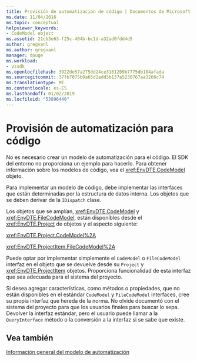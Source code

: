 ```yaml
---
title: Provisión de automatización de código | Documentos de Microsoft
ms.date: 11/04/2016
ms.topic: conceptual
helpviewer_keywords:
- CodeModel object
ms.assetid: 21cb3e63-f25c-404b-bc1d-a32ad0fdd4d5
author: gregvanl
ms.author: gregvanl
manager: douge
ms.workload:
- vssdk
ms.openlocfilehash: 3922de57a275dd24ce3161209b7775db104afada
ms.sourcegitcommit: 37fb7075b0a65d2add3b137a5230767aa3266c74
ms.translationtype: MT
ms.contentlocale: es-ES
ms.lasthandoff: 01/02/2019
ms.locfileid: "53896440"
---
```

# <a name="providing-automation-for-code"></a>Provisión de automatización para código
No es necesario crear un modelo de automatización para el código. El SDK del entorno no proporciona un ejemplo para hacerlo. Para obtener información sobre los modelos de código, vea el <xref:EnvDTE.CodeModel> objeto.  
  
 Para implementar un modelo de código, debe implementar las interfaces que están determinadas por la estructura de datos interna. Los objetos que se deben derivar de la `IDispatch` clase.  
  
 Los objetos que se amplían, <xref:EnvDTE.CodeModel> y <xref:EnvDTE.FileCodeModel>, están disponibles desde el <xref:EnvDTE.Project> de objetos y el aspecto siguiente:  
  
 <xref:EnvDTE.Project.CodeModel%2A>  
  
 <xref:EnvDTE.ProjectItem.FileCodeModel%2A>  
  
 Puede optar por implementar simplemente el `CodeModel` o `FileCodeModel` interfaz en el objeto que se devuelve desde su `Project` y <xref:EnvDTE.ProjectItem> objetos. Proporciona funcionalidad de esta interfaz que sea adecuada para el sistema del proyecto.  
  
 Si desea agregar características, como métodos o propiedades, que no están disponibles en el estándar `CodeModel` y `FileCodeModel` interfaces, cree su propia interfaz que hereda de la norma. No olvide documentó con el sistema del proyecto para que los usuarios finales para buscar lo sepa. Devolver la interfaz estándar, pero el usuario puede llamar a la `QueryInterface` método o la conversión a la interfaz si se sabe que existe.  
  
## <a name="see-also"></a>Vea también  
 [Información general del modelo de automatización](../../extensibility/internals/automation-model-overview.md)